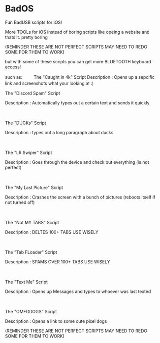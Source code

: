 # BadOS
Fun BadUSB scripts for iOS! 

More TOOLs for iOS instead of boring scripts like opeing a website and thats it. pretty boring

(REMINDER THESE ARE NOT PERFECT SCRIPTS MAY NEED TO REDO SOME FOR THEM TO WORK)

but with some of these scripts you can get more BLUETOOTH keyboard access!

such as:
ㅤ
ㅤ
The "Caught in 4k" Script
Description : Opens up a sepcific link and screenshots what your looking at :)
ㅤ


The "Discord Spam" Script

Description : Automatically types out a certain text and sends it quickly

ㅤ

The "DUCKs" Script

Description : types out a long paragraph about ducks

ㅤ

The "LR Swiper" Script

Description : Goes through the device and check out everything (is not perfect)

ㅤ

The "My Last Picture" Script

Description : Crashes the screen with a bunch of pictures (reboots itself if not turned off)

ㅤ

The "Not MY TABS" Script

Description : DELTES 100+ TABS USE WISELY 

ㅤ

The "Tab FLoader" Script

Description : SPAMS OVER 100+ TABS USE WISELY 

ㅤ

The "Text Me" Script

Description : Opens up Messages and types to whoever was last texted

ㅤㅤ

The "OMFGDOGS" Script

Description : Opens a link to some cute pixel dogs



(REMINDER THESE ARE NOT PERFECT SCRIPTS MAY NEED TO REDO SOME FOR THEM TO WORK)

